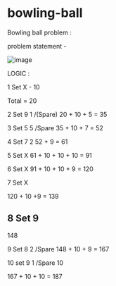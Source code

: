 bowling-ball
============

Bowling ball problem :

problem statement - 

![image](https://user-images.githubusercontent.com/9101436/131791293-14335bc8-46d4-4ac6-b259-f880671b123d.png)

LOGIC : 

1 Set 
X - 10

Total = 20

2 Set
9 
1 /(Spare)
20 + 10 + 5 = 35

3 Set
5 
5 /Spare
35 + 10 + 7 = 52


4 Set
7
2 
52 + 9 = 61

5 Set
X
61 + 10 + 10 + 10 = 91

6 Set
X
91 + 10 + 10 + 9 = 120

7 Set
X

120 + 10 +9 = 139

8 Set
9
-
148

9 Set 
8 
2 /Spare
148 + 10 + 9 = 167

10 set
9 
1 /Spare
10

167 + 10 + 10 = 187

